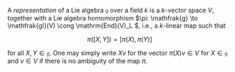 A *representation* of a Lie algebra $\mathfrak{g}$ over a field $k$ is a $k$-vector space $V$, together with a Lie algebra homomorphism $\pi: \mathfrak{g} \to \mathfrak{gl}(V) \cong \mathrm{End}(V)_L $, i.e., a $k$-linear map such that

$$
\pi([X, Y]) = [\pi(X), \pi(Y)]
$$

for all $X, Y \in \mathfrak{g}$. One may simply write $Xv$ for the vector $\pi(X)v \in V$ for $X\in\mathfrak{g}$ and $v\in V$ if there is no ambiguity of the map $\pi$.
